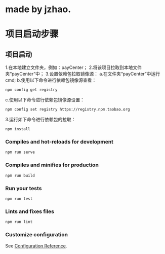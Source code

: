 # made by jzhao.

# 项目启动步骤

## 项目启动
1.在本地建立文件夹，例如：payCenter；
2.将该项目拉取到本地文件夹“payCenter”中；
3.设置依赖包拉取镜像源：
  a.在文件夹“payCenter”中运行cmd;
  b.使用以下命令进行依赖包镜像源查看：
  ```
  npm config get registry
  ```
  c.使用以下命令进行依赖包镜像源设置：
  ```
  npm config set registry https://registry.npm.taobao.org
  ```
3.运行如下命令进行依赖包的拉取：
```
npm install
```

### Compiles and hot-reloads for development

```
npm run serve
```

### Compiles and minifies for production
```
npm run build
```

### Run your tests
```
npm run test
```

### Lints and fixes files
```
npm run lint
```

### Customize configuration
See [Configuration Reference](https://cli.vuejs.org/config/).
